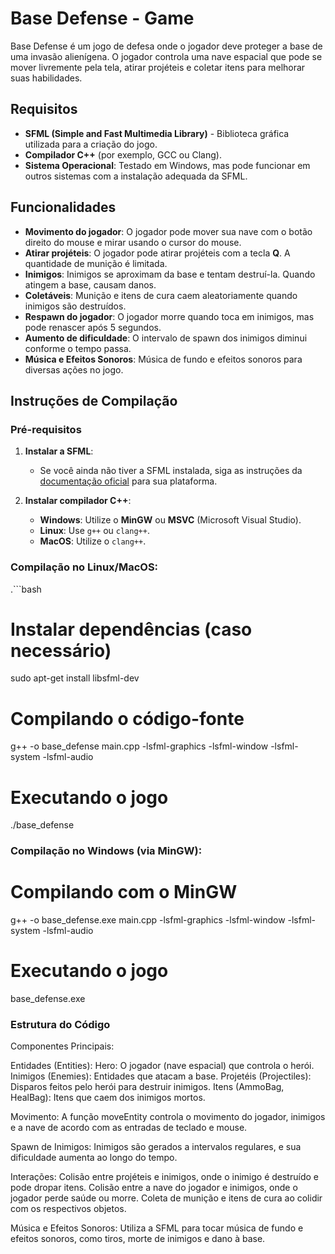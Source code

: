 # Base Defense - Game

Base Defense é um jogo de defesa onde o jogador deve proteger a base de uma invasão alienígena. O jogador controla uma nave espacial que pode se mover livremente pela tela, atirar projéteis e coletar itens para melhorar suas habilidades.

## Requisitos

- **SFML (Simple and Fast Multimedia Library)** - Biblioteca gráfica utilizada para a criação do jogo.
- **Compilador C++** (por exemplo, GCC ou Clang).
- **Sistema Operacional**: Testado em Windows, mas pode funcionar em outros sistemas com a instalação adequada da SFML.

## Funcionalidades

- **Movimento do jogador**: O jogador pode mover sua nave com o botão direito do mouse e mirar usando o cursor do mouse.
- **Atirar projéteis**: O jogador pode atirar projéteis com a tecla **Q**. A quantidade de munição é limitada.
- **Inimigos**: Inimigos se aproximam da base e tentam destruí-la. Quando atingem a base, causam danos.
- **Coletáveis**: Munição e itens de cura caem aleatoriamente quando inimigos são destruídos.
- **Respawn do jogador**: O jogador morre quando toca em inimigos, mas pode renascer após 5 segundos.
- **Aumento de dificuldade**: O intervalo de spawn dos inimigos diminui conforme o tempo passa.
- **Música e Efeitos Sonoros**: Música de fundo e efeitos sonoros para diversas ações no jogo.

## Instruções de Compilação

### Pré-requisitos

1. **Instalar a SFML**:
   - Se você ainda não tiver a SFML instalada, siga as instruções da [documentação oficial](https://www.sfml-dev.org/download.php) para sua plataforma.

2. **Instalar compilador C++**:
   - **Windows**: Utilize o **MinGW** ou **MSVC** (Microsoft Visual Studio).
   - **Linux**: Use `g++` ou `clang++`.
   - **MacOS**: Utilize o `clang++`.

### Compilação no Linux/MacOS:

.```bash
# Instalar dependências (caso necessário)
sudo apt-get install libsfml-dev

# Compilando o código-fonte
g++ -o base_defense main.cpp -lsfml-graphics -lsfml-window -lsfml-system -lsfml-audio

# Executando o jogo
./base_defense

### Compilação no Windows (via MinGW):

# Compilando com o MinGW
g++ -o base_defense.exe main.cpp -lsfml-graphics -lsfml-window -lsfml-system -lsfml-audio

# Executando o jogo
base_defense.exe

### Estrutura do Código
Componentes Principais:

  Entidades (Entities):
      Hero: O jogador (nave espacial) que controla o herói.
      Inimigos (Enemies): Entidades que atacam a base.
      Projetéis (Projectiles): Disparos feitos pelo herói para destruir inimigos.
      Itens (AmmoBag, HealBag): Itens que caem dos inimigos mortos.

  Movimento: A função moveEntity controla o movimento do jogador, inimigos e a nave de acordo com as entradas de teclado e mouse.

  Spawn de Inimigos: Inimigos são gerados a intervalos regulares, e sua dificuldade aumenta ao longo do tempo.

  Interações:
      Colisão entre projéteis e inimigos, onde o inimigo é destruído e pode dropar itens.
      Colisão entre a nave do jogador e inimigos, onde o jogador perde saúde ou morre.
      Coleta de munição e itens de cura ao colidir com os respectivos objetos.

  Música e Efeitos Sonoros: Utiliza a SFML para tocar música de fundo e efeitos sonoros, como tiros, morte de inimigos e dano à base.

